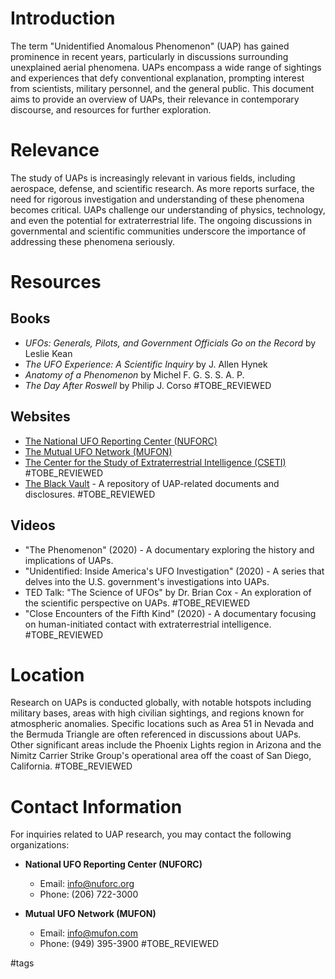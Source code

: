# Introduction

The term "Unidentified Anomalous Phenomenon" (UAP) has gained prominence in recent years, particularly in discussions surrounding unexplained aerial phenomena. UAPs encompass a wide range of sightings and experiences that defy conventional explanation, prompting interest from scientists, military personnel, and the general public. This document aims to provide an overview of UAPs, their relevance in contemporary discourse, and resources for further exploration.

# Relevance

The study of UAPs is increasingly relevant in various fields, including aerospace, defense, and scientific research. As more reports surface, the need for rigorous investigation and understanding of these phenomena becomes critical. UAPs challenge our understanding of physics, technology, and even the potential for extraterrestrial life. The ongoing discussions in governmental and scientific communities underscore the importance of addressing these phenomena seriously.

# Resources

## Books

- *UFOs: Generals, Pilots, and Government Officials Go on the Record* by Leslie Kean
- *The UFO Experience: A Scientific Inquiry* by J. Allen Hynek
- *Anatomy of a Phenomenon* by Michel F. G. S. S. A. P. 
- *The Day After Roswell* by Philip J. Corso #TOBE_REVIEWED

## Websites

- [The National UFO Reporting Center (NUFORC)](http://www.nuforc.org)
- [The Mutual UFO Network (MUFON)](https://www.mufon.com)
- [The Center for the Study of Extraterrestrial Intelligence (CSETI)](http://www.cseti.org) #TOBE_REVIEWED
- [The Black Vault](https://www.theblackvault.com) - A repository of UAP-related documents and disclosures. #TOBE_REVIEWED

## Videos

- "The Phenomenon" (2020) - A documentary exploring the history and implications of UAPs.
- "Unidentified: Inside America's UFO Investigation" (2020) - A series that delves into the U.S. government's investigations into UAPs.
- TED Talk: "The Science of UFOs" by Dr. Brian Cox - An exploration of the scientific perspective on UAPs. #TOBE_REVIEWED
- "Close Encounters of the Fifth Kind" (2020) - A documentary focusing on human-initiated contact with extraterrestrial intelligence. #TOBE_REVIEWED

# Location

Research on UAPs is conducted globally, with notable hotspots including military bases, areas with high civilian sightings, and regions known for atmospheric anomalies. Specific locations such as Area 51 in Nevada and the Bermuda Triangle are often referenced in discussions about UAPs. Other significant areas include the Phoenix Lights region in Arizona and the Nimitz Carrier Strike Group's operational area off the coast of San Diego, California. #TOBE_REVIEWED

# Contact Information

For inquiries related to UAP research, you may contact the following organizations:

- **National UFO Reporting Center (NUFORC)**
  - Email: info@nuforc.org
  - Phone: (206) 722-3000

- **Mutual UFO Network (MUFON)**
  - Email: info@mufon.com
  - Phone: (949) 395-3900 #TOBE_REVIEWED

#tags 
